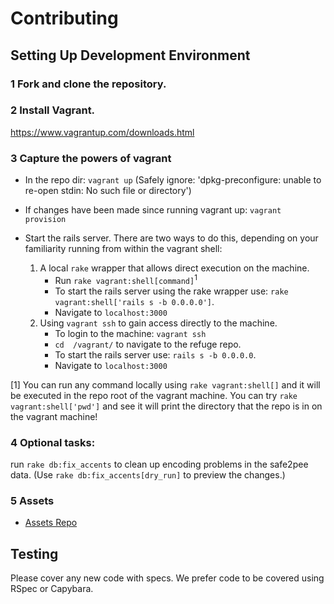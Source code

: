 # Contributing

## Setting Up Development Environment

### 1 Fork and clone the repository.

### 2 Install Vagrant.
https://www.vagrantup.com/downloads.html

### 3 Capture the powers of vagrant
  * In the repo dir: <code>vagrant up</code> (Safely ignore: 'dpkg-preconfigure: unable to re-open stdin: No such file or directory')
  * If changes have been made since running vagrant up: <code>vagrant provision</code>
  
  * Start the rails server. There are two ways to do this, depending on your familiarity running from within the vagrant shell:

    1. A local `rake` wrapper that allows direct execution on the machine.
        * Run `rake vagrant:shell[command]`<sup>1</sup>
        * To start the rails server using the rake wrapper use: `rake vagrant:shell['rails s -b 0.0.0.0']`.         
        * Navigate to `localhost:3000`
    2. Using `vagrant ssh` to gain access directly to the machine.
        * To login to the machine: <code>vagrant ssh</code>
        * `cd  /vagrant/` to navigate to the refuge repo.
        * To start the rails server use: `rails s -b 0.0.0.0`.
        * Navigate to `localhost:3000`

  [1] You can run any command locally using `rake vagrant:shell[]` and it will be executed in the repo root of the vagrant machine. You can try `rake vagrant:shell['pwd']` and see it will print the directory that the repo is in on the vagrant machine!

### 4 Optional tasks:
run <code>rake db:fix_accents</code> to clean up encoding problems in the safe2pee data. (Use <code>rake db:fix_accents[dry_run]</code> to preview the changes.)

### 5 Assets
* [Assets Repo](https://github.com/RefugeRestrooms/refuge_assets)

## Testing

Please cover any new code with specs. We prefer code to be covered using RSpec or Capybara.
